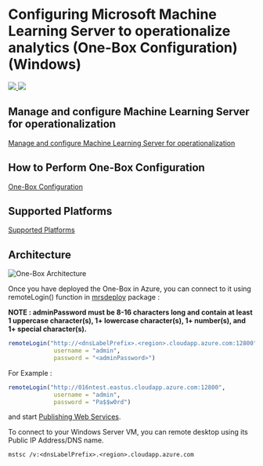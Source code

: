 # Configuring Microsoft Machine Learning Server to operationalize analytics (One-Box Configuration) (Windows)

<a href="https://portal.azure.com/#create/Microsoft.Template/uri/https%3A%2F%2Fraw.githubusercontent.com%2FMicrosoft%2Fmicrosoft-r%2Fmaster%2Fmlserver-arm-templates%2Fone-box-configuration%2Fwindows%2Fazuredeploy.json" target="_blank">
    <img src="http://azuredeploy.net/deploybutton.png" />
</a>
<a href="http://armviz.io/#/?load=https%3A%2F%2Fraw.githubusercontent.com%2FMicrosoft%2Fmicrosoft-r%2Fmaster%2Fmlserver-arm-templates%2Fone-box-configuration%2Fwindows%2Fazuredeploy.json" target="_blank">
    <img src="http://armviz.io/visualizebutton.png"/>
</a>


## Manage and configure Machine Learning Server for operationalization
[Manage and configure Machine Learning Server for operationalization](https://docs.microsoft.com/en-us/machine-learning-server/operationalize/configure-start-for-administrators)


## How to Perform One-Box Configuration
[One-Box Configuration](https://docs.microsoft.com/en-us/machine-learning-server/operationalize/configure-machine-learning-server-one-box)


## Supported Platforms
[Supported Platforms](https://docs.microsoft.com/en-us/machine-learning-server/install/r-server-install-supported-platforms) 


## Architecture
![One-Box Architecture](https://raw.githubusercontent.com/Microsoft/microsoft-r/master/mlserver-arm-templates/one-box-configuration/windows/setup-onebox.png)


Once you have deployed the One-Box in Azure, you can connect to it using remoteLogin() function in [mrsdeploy](https://msdn.microsoft.com/en-us/microsoft-r/mrsdeploy/mrsdeploy) package : 

**NOTE : adminPassword must be 8-16 characters long and contain at least 1 uppercase character(s), 1+ lowercase character(s), 1+ number(s), and 1+ special character(s).**

```R
remoteLogin("http://<dnsLabelPrefix>.<region>.cloudapp.azure.com:12800",
             username = "admin",
             password = "<adminPassword>")
```


For Example : 

```R
remoteLogin("http://016ntest.eastus.cloudapp.azure.com:12800",
             username = "admin",
             password = "Pa$$w0rd")
```


and start [Publishing Web Services](https://docs.microsoft.com/en-us/machine-learning-server/operationalize/quickstart-publish-r-web-service#b-publish-model-as-a-web-service).


To connect to your Windows Server VM, you can remote desktop using its Public IP Address/DNS name. 

```
mstsc /v:<dnsLabelPrefix>.<region>.cloudapp.azure.com
```